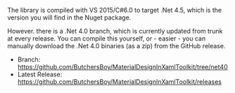 The library is compiled with VS 2015/C#6.0 to target .Net 4.5, which is the version you will find in the Nuget package.

However. there is a .Net 4.0 branch, which is currently updated from trunk at every release.  You can compile this yourself, or - easier - you can manually download the .Net 4.0 binaries (as a zip) from the GitHub release.

* Branch: https://github.com/ButchersBoy/MaterialDesignInXamlToolkit/tree/net40
* Latest Release: https://github.com/ButchersBoy/MaterialDesignInXamlToolkit/releases